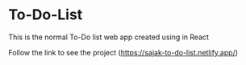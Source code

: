 # To-Do-List
This is the normal To-Do list web app created using in React

Follow the link to see the project
(https://sajak-to-do-list.netlify.app/)
